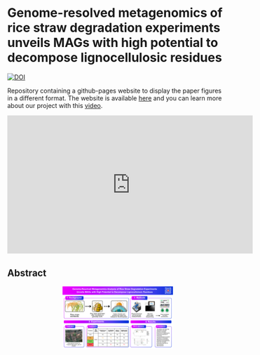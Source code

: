 # Genome-resolved metagenomics of rice straw degradation experiments unveils MAGs with high potential to decompose lignocellulosic residues

[![DOI](https://zenodo.org/badge/DOI/10.5281/zenodo.14882745.svg)](https://doi.org/10.5281/zenodo.14882745)

Repository containing a github-pages website to display the paper figures in a different format. The website is available [here](https://jeffe107.github.io/metagenomics-report/) and you can learn more about our project with this [video](https://www.youtube.com/watch?v=xxSlu5Gj-zo).

<iframe width="560" height="315" src="https://www.youtube.com/embed/xxSlu5Gj-zo?si=n8BzkthXoZvCYOal" title="YouTube video player" frameborder="0" allow="accelerometer; autoplay; clipboard-write; encrypted-media; gyroscope; picture-in-picture; web-share" referrerpolicy="strict-origin-when-cross-origin" allowfullscreen></iframe>

## Abstract

<p align="center">
    <img src="images/graphical_abstract.png" alt="Abstract" width="50%">
</p>
